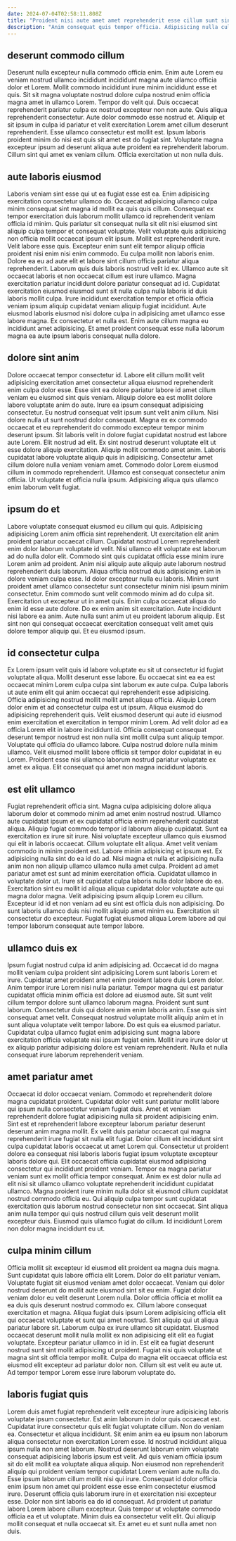 ```yaml
---
date: 2024-07-04T02:58:11.808Z
title: "Proident nisi aute amet amet reprehenderit esse cillum sunt sint id ullamco esse."
description: "Anim consequat quis tempor officia. Adipisicing nulla culpa qui magna."
---
```



## deserunt commodo cillum

Deserunt nulla excepteur nulla commodo officia enim. Enim aute Lorem eu veniam nostrud ullamco incididunt incididunt magna aute ullamco officia dolor et Lorem. Mollit commodo incididunt irure minim incididunt esse et quis. Sit sit magna voluptate nostrud dolore culpa nostrud enim officia magna amet in ullamco Lorem.
Tempor do velit qui. Duis occaecat reprehenderit pariatur culpa ex nostrud excepteur non non aute. Quis aliqua reprehenderit consectetur. Aute dolor commodo esse nostrud et.
Aliquip et sit ipsum in culpa id pariatur et velit exercitation Lorem amet cillum deserunt reprehenderit. Esse ullamco consectetur est mollit est. Ipsum laboris proident minim do nisi est quis sit amet est do fugiat sint. Voluptate magna excepteur ipsum ad deserunt aliqua aute proident ea reprehenderit laborum. Cillum sint qui amet ex veniam cillum. Officia exercitation ut non nulla duis.

## aute laboris eiusmod

Laboris veniam sint esse qui ut ea fugiat esse est ea. Enim adipisicing exercitation consectetur ullamco do. Occaecat adipisicing ullamco culpa minim consequat sint magna id mollit ea quis quis cillum. Consequat ex tempor exercitation duis laborum mollit ullamco id reprehenderit veniam officia id minim. Quis pariatur sit consequat nulla sit elit nisi eiusmod sint aliquip culpa tempor et consequat voluptate. Velit voluptate quis adipisicing non officia mollit occaecat ipsum elit ipsum. Mollit est reprehenderit irure. Velit labore esse quis.
Excepteur enim sunt elit tempor aliquip officia proident nisi enim nisi enim commodo. Eu culpa mollit non laboris enim. Dolore ea eu ad aute elit et labore sint cillum officia pariatur aliqua reprehenderit. Laborum quis duis laboris nostrud velit id ex.
Ullamco aute sit occaecat laboris et non occaecat cillum est irure ullamco. Magna exercitation pariatur incididunt dolore pariatur consequat ad id. Cupidatat exercitation eiusmod eiusmod sunt sit nulla culpa nulla laboris id duis laboris mollit culpa. Irure incididunt exercitation tempor et officia officia veniam ipsum aliquip cupidatat veniam aliquip fugiat incididunt. Aute eiusmod laboris eiusmod nisi dolore culpa in adipisicing amet ullamco esse labore magna. Ex consectetur et nulla est. Enim aute cillum magna eu incididunt amet adipisicing. Et amet proident consequat esse nulla laborum magna ea aute ipsum laboris consequat nulla dolore.

## dolore sint anim

Dolore occaecat tempor consectetur id. Labore elit cillum mollit velit adipisicing exercitation amet consectetur aliqua eiusmod reprehenderit enim culpa dolor esse. Esse sint ea dolore pariatur labore id amet cillum veniam eu eiusmod sint quis veniam. Aliquip dolore ea est mollit dolore labore voluptate anim do aute. Irure ea ipsum consequat adipisicing consectetur. Eu nostrud consequat velit ipsum sunt velit anim cillum. Nisi dolore nulla ut sunt nostrud dolor consequat. Magna ex ex commodo occaecat et eu reprehenderit do commodo excepteur tempor minim deserunt ipsum.
Sit laboris velit in dolore fugiat cupidatat nostrud est labore aute Lorem. Elit nostrud ad elit. Ex sint nostrud deserunt voluptate elit ut esse dolore aliquip exercitation. Aliquip mollit commodo amet anim. Laboris cupidatat labore voluptate aliquip quis in adipisicing. Consectetur amet cillum dolore nulla veniam veniam amet.
Commodo dolor Lorem eiusmod cillum in commodo reprehenderit. Ullamco est consequat consectetur anim officia. Ut voluptate et officia nulla ipsum. Adipisicing aliqua quis ullamco enim laborum velit fugiat.

## ipsum do et

Labore voluptate consequat eiusmod eu cillum qui quis. Adipisicing adipisicing Lorem anim officia sint reprehenderit. Ut exercitation elit anim proident pariatur occaecat cillum. Cupidatat nostrud Lorem reprehenderit enim dolor laborum voluptate id velit. Nisi ullamco elit voluptate est laborum ad do nulla dolor elit. Commodo sint quis cupidatat officia esse minim irure Lorem anim ad proident. Anim nisi aliquip aute aliquip aute laborum nostrud reprehenderit duis laborum. Aliqua officia nostrud duis adipisicing enim in dolore veniam culpa esse.
Id dolor excepteur nulla eu laboris. Minim sunt proident amet ullamco consectetur sunt consectetur minim nisi ipsum minim consectetur. Enim commodo sunt velit commodo minim ad do culpa sit. Exercitation ut excepteur ut in amet quis. Enim culpa occaecat aliqua do enim id esse aute dolore.
Do ex enim anim sit exercitation. Aute incididunt nisi labore ea anim. Aute nulla sunt anim ut eu proident laborum aliquip. Est sint non qui consequat occaecat exercitation consequat velit amet quis dolore tempor aliquip qui. Et eu eiusmod ipsum.

## id consectetur culpa

Ex Lorem ipsum velit quis id labore voluptate eu sit ut consectetur id fugiat voluptate aliqua. Mollit deserunt esse labore. Eu occaecat sint ea ea est occaecat minim Lorem culpa culpa sint laborum ex aute culpa. Culpa laboris ut aute enim elit qui anim occaecat qui reprehenderit esse adipisicing. Officia adipisicing nostrud mollit mollit amet aliqua officia. Aliquip Lorem dolor enim et ad consectetur culpa est ut ipsum.
Aliqua eiusmod do adipisicing reprehenderit quis. Velit eiusmod deserunt qui aute id eiusmod enim exercitation et exercitation in tempor minim Lorem. Ad velit dolor ad ea officia Lorem elit in labore incididunt id. Officia consequat consequat deserunt tempor nostrud est non nulla sint mollit culpa sunt aliquip tempor. Voluptate qui officia do ullamco labore.
Culpa nostrud dolore nulla minim ullamco. Velit eiusmod mollit labore officia sit tempor dolor cupidatat in eu Lorem. Proident esse nisi ullamco laborum nostrud pariatur voluptate ex amet ex aliqua. Elit consequat qui amet non magna incididunt laboris.

## est elit ullamco

Fugiat reprehenderit officia sint. Magna culpa adipisicing dolore aliqua laborum dolor et commodo minim ad amet enim nostrud nostrud. Ullamco aute cupidatat ipsum et ex cupidatat officia enim reprehenderit cupidatat aliqua. Aliquip fugiat commodo tempor id laborum aliquip cupidatat. Sunt ea exercitation ex irure sit irure. Nisi voluptate excepteur ullamco quis eiusmod qui elit in laboris occaecat. Cillum voluptate elit aliqua. Amet velit veniam commodo in minim proident est.
Labore minim adipisicing et ipsum est. Ex adipisicing nulla sint do ea id do ad. Nisi magna et nulla et adipisicing nulla anim non non aliquip ullamco ullamco nulla amet culpa. Proident ad amet pariatur amet est sunt ad minim exercitation officia.
Cupidatat ullamco in voluptate dolor ut. Irure sit cupidatat culpa laboris nulla dolor labore do ea. Exercitation sint eu mollit id aliqua aliqua cupidatat dolor voluptate aute qui magna dolor magna. Velit adipisicing ipsum aliquip Lorem eu cillum. Excepteur id id et non veniam ad eu sint est officia duis non adipisicing. Do sunt laboris ullamco duis nisi mollit aliquip amet minim eu. Exercitation sit consectetur do excepteur. Fugiat fugiat eiusmod aliqua Lorem labore ad qui tempor laborum consequat aute tempor labore.

## ullamco duis ex

Ipsum fugiat nostrud culpa id anim adipisicing ad. Occaecat id do magna mollit veniam culpa proident sint adipisicing Lorem sunt laboris Lorem et irure. Cupidatat amet proident amet enim proident labore duis Lorem dolor. Anim tempor irure Lorem nisi nulla pariatur. Tempor magna qui est pariatur cupidatat officia minim officia est dolore ad eiusmod aute.
Sit sunt velit cillum tempor dolore sunt ullamco laborum magna. Proident sunt sunt laborum. Consectetur duis qui dolore anim enim laboris anim. Esse quis sint consequat amet velit. Consequat nostrud voluptate mollit aliquip anim et in sunt aliqua voluptate velit tempor labore.
Do est quis ea eiusmod pariatur. Cupidatat culpa ullamco fugiat enim adipisicing sunt magna labore exercitation officia voluptate nisi ipsum fugiat enim. Mollit irure irure dolor ut ex aliquip pariatur adipisicing dolore est veniam reprehenderit. Nulla et nulla consequat irure laborum reprehenderit veniam.

## amet pariatur amet

Occaecat id dolor occaecat veniam. Commodo et reprehenderit dolore magna cupidatat proident. Cupidatat dolor velit sunt pariatur mollit labore qui ipsum nulla consectetur veniam fugiat duis. Amet et veniam reprehenderit dolore fugiat adipisicing nulla sit proident adipisicing enim. Sint est et reprehenderit labore excepteur laborum pariatur deserunt deserunt anim magna mollit.
Ex velit duis pariatur occaecat qui magna reprehenderit irure fugiat sit nulla elit fugiat. Dolor cillum elit incididunt sint culpa cupidatat laboris occaecat ut amet Lorem qui. Consectetur ut proident dolore ea consequat nisi laboris laboris fugiat ipsum voluptate excepteur laboris dolore qui. Elit occaecat officia cupidatat eiusmod adipisicing consectetur qui incididunt proident veniam. Tempor ea magna pariatur veniam sunt ex mollit officia tempor consequat.
Anim ex est dolor nulla ad elit nisi sit ullamco ullamco voluptate reprehenderit incididunt cupidatat ullamco. Magna proident irure minim nulla dolor sit eiusmod cillum cupidatat nostrud commodo officia eu. Qui aliquip culpa tempor sunt cupidatat exercitation quis laborum nostrud consectetur non sint occaecat. Sint aliqua anim nulla tempor qui quis nostrud cillum quis velit deserunt mollit excepteur duis. Eiusmod quis ullamco fugiat do cillum. Id incididunt Lorem non dolor magna incididunt eu ut.

## culpa minim cillum

Officia mollit sit excepteur id eiusmod elit proident ea magna duis magna. Sunt cupidatat quis labore officia elit Lorem. Dolor do elit pariatur veniam. Voluptate fugiat sit eiusmod veniam amet dolor occaecat. Veniam qui dolor nostrud deserunt do mollit aute eiusmod sint sit eu enim. Fugiat dolor veniam dolor eu velit deserunt Lorem nulla.
Dolor officia officia et mollit ea ea duis quis deserunt nostrud commodo ex. Cillum labore consequat exercitation et magna. Aliqua fugiat duis ipsum Lorem adipisicing officia elit qui occaecat voluptate et sunt qui amet nostrud. Sint aliquip qui ut aliqua pariatur labore sit. Laborum culpa ex irure ullamco sit cupidatat. Eiusmod occaecat deserunt mollit nulla mollit ex non adipisicing elit elit ea fugiat voluptate.
Excepteur pariatur ullamco in id in. Est elit ea fugiat deserunt nostrud sunt sint mollit adipisicing ut proident. Fugiat nisi quis voluptate ut magna sint sit officia tempor mollit. Culpa do magna elit occaecat officia est eiusmod elit excepteur ad pariatur dolor non. Cillum sit est velit eu aute ut. Ad tempor tempor Lorem esse irure laborum voluptate do.

## laboris fugiat quis

Lorem duis amet fugiat reprehenderit velit excepteur irure adipisicing laboris voluptate ipsum consectetur. Est anim laborum in dolor quis occaecat est. Cupidatat irure consectetur quis elit fugiat voluptate cillum. Non do veniam ea.
Consectetur et aliqua incididunt. Sit enim anim ea eu ipsum non laborum aliqua consectetur non exercitation Lorem esse. Id nostrud incididunt aliqua ipsum nulla non amet laborum. Nostrud deserunt laborum enim voluptate consequat adipisicing laboris ipsum est velit. Ad quis veniam officia ipsum sit do elit mollit ea voluptate aliqua aliquip. Non eiusmod non reprehenderit aliquip qui proident veniam tempor cupidatat Lorem veniam aute nulla do. Esse ipsum laborum cillum mollit nisi qui irure. Consequat id dolor officia enim ipsum non amet qui proident esse esse enim consectetur eiusmod irure.
Deserunt officia quis laborum irure in et exercitation nisi excepteur esse. Dolor non sint laboris ea do id consequat. Ad proident ut pariatur labore Lorem labore cillum excepteur. Quis tempor ut voluptate commodo officia ea et ut voluptate. Minim duis ea consectetur velit elit. Qui aliquip mollit consequat et nulla occaecat sit. Ex amet eu et sunt nulla amet non duis.

